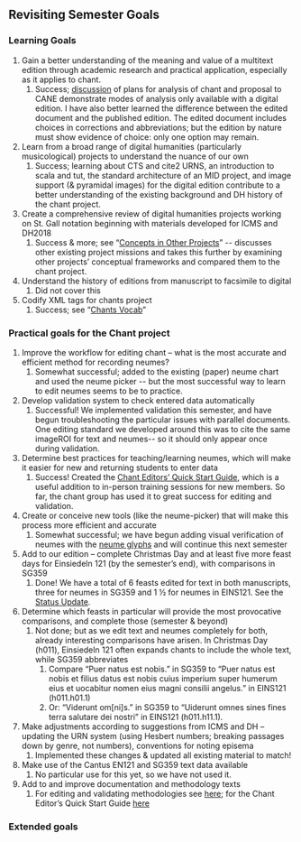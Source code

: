 ## Revisiting Semester Goals

### Learning Goals

1. Gain a better understanding of the meaning and value of a multitext edition through academic research and practical application, especially as it applies to chant.
   1. Success; [discussion](https://toarmstrong.github.io/chants-tutorial18/analysis.html) of plans for analysis of chant and proposal to CANE demonstrate modes of analysis only available with a digital edition.  I have also better learned the difference between the edited document and the published edition.  The edited document includes choices in corrections and abbreviations; but the edition by nature must show evidence of choice: only one option may remain.
2. Learn from a broad range of digital humanities (particularly musicological) projects to understand the nuance of our own
   1. Success; learning about CTS and cite2 URNS, an introduction to scala and tut, the standard architecture of an MID project, and image support (& pyramidal images) for the digital edition contribute to a better understanding of the existing background and DH history of the chant project.
3. Create a comprehensive review of digital humanities projects working on St. Gall notation beginning with materials developed for ICMS and DH2018
   1. Success & more; see “[Concepts in Other Projects](https://toarmstrong.github.io/chants-tutorial18/more.html)” -- discusses other existing project missions and takes this further by examining other projects’ conceptual frameworks and compared them to the chant project.
4. Understand the history of editions from manuscript to facsimile to digital
   1. Did not cover this
5. Codify XML tags for chants project
   1. Success; see “[Chants Vocab](https://toarmstrong.github.io/chants-tutorial18/chants-vocab.html)”


### Practical goals for the Chant project

1. Improve the workflow for editing chant – what is the most accurate and efficient method for recording neumes?
    1. Somewhat successful; added to the existing (paper) neume chart and used the neume picker -- but the most successful way to learn to edit neumes seems to be to practice.  
2. Develop validation system to check entered data automatically
    1. Successful! We implemented validation this semester, and have begun troubleshooting the particular issues with parallel documents.  One editing standard we developed around this was to cite the same imageROI for text and neumes-- so it should only appear once during validation. 
3. Determine best practices for teaching/learning neumes, which will make it easier for new and returning students to enter data
    1. Success! Created the [Chant Editors’ Quick Start Guide](https://github.com/HCMID/chant/wiki/Chant-Editor's-Quick-Start-Guide), which is a useful addition to in-person training sessions for new members.  So far, the chant group has used it to great success for editing and validation.
4. Create or conceive new tools (like the neume-picker) that will make this process more efficient and accurate
    1. Somewhat successful; we have begun adding visual verification of neumes with the [neume glyphs](https://toarmstrong.github.io/chants-tutorial18/glyphs.html) and will continue this next semester
5. Add to our edition – complete Christmas Day and at least five more feast days for Einsiedeln 121 (by the semester’s end), with comparisons in SG359
    1. Done! We have a total of 6 feasts edited for text in both manuscripts, three for neumes in SG359 and 1 ½ for neumes in EINS121.  See the [Status Update](https://github.com/HCMID/chant/wiki/Editing-Status-Report).
6. Determine which feasts in particular will provide the most provocative comparisons, and complete those (semester & beyond)
    1. Not done; but as we edit text and neumes completely for both, already interesting comparisons have arisen.  In Christmas Day (h011), Einsiedeln 121 often expands chants to include the whole text, while SG359 abbreviates
        1. Compare “Puer natus est nobis.” in SG359 to “Puer natus est nobis et filius datus est nobis cuius imperium super humerum eius et uocabitur nomen eius magni consilii angelus.” in EINS121 (h011.h01.1)
        2. Or: “Viderunt om[ni]s.” in SG359 to “Uiderunt omnes sines fines terra salutare dei nostri” in EINS121 (h011.h11.1).
7. Make adjustments according to suggestions from ICMS and DH – updating the URN system (using Hesbert numbers; breaking passages down by genre, not numbers), conventions for noting episema
    1. Implemented these changes & updated all existing material to match!
8. Make use of the Cantus EN121 and SG359 text data available
    1. No particular use for this yet, so we have not used it.
9. Add to and improve documentation and methodology texts
    1. For editing and validating methodologies see [here](https://toarmstrong.github.io/chants-tutorial18/); for the Chant Editor’s Quick Start Guide [here](https://github.com/HCMID/chant/wiki/Chant-Editor's-Quick-Start-Guide) 

### Extended goals
